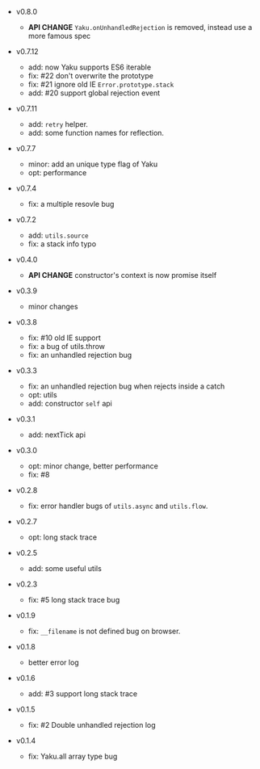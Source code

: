 - v0.8.0

  - **API CHANGE** `Yaku.onUnhandledRejection` is removed, instead use a more famous spec

- v0.7.12

  - add: now Yaku supports ES6 iterable
  - fix: #22 don't overwrite the prototype
  - fix: #21 ignore old IE `Error.prototype.stack`
  - add: #20 support global rejection event

- v0.7.11

  - add: `retry` helper.
  - add: some function names for reflection.

- v0.7.7

  - minor: add an unique type flag of Yaku
  - opt: performance

- v0.7.4

  - fix: a multiple resovle bug

- v0.7.2

  - add: `utils.source`
  - fix: a stack info typo

- v0.4.0

  - **API CHANGE** constructor's context is now promise itself

- v0.3.9

  - minor changes

- v0.3.8

  - fix: #10 old IE support
  - fix: a bug of utils.throw
  - fix: an unhandled rejection bug

- v0.3.3

  - fix: an unhandled rejection bug when rejects inside a catch
  - opt: utils
  - add: constructor `self` api

- v0.3.1

  - add: nextTick api

- v0.3.0

  - opt: minor change, better performance
  - fix: #8

- v0.2.8

  - fix: error handler bugs of `utils.async` and `utils.flow`.

- v0.2.7

  - opt: long stack trace

- v0.2.5

  - add: some useful utils

- v0.2.3

  - fix: #5 long stack trace bug

- v0.1.9

  - fix: `__filename` is not defined bug on browser.

- v0.1.8

  - better error log

- v0.1.6

  - add: #3 support long stack trace

- v0.1.5

  - fix: #2 Double unhandled rejection log

- v0.1.4

  - fix: Yaku.all array type bug

